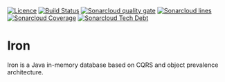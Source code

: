 [![Licence](https://img.shields.io/github/license/Axway/iron.svg)](https://www.apache.org/licenses/LICENSE-2.0.html)
[![Build Status](https://img.shields.io/travis/Axway/iron.svg)](https://travis-ci.org/Axway/iron)
[![Sonarcloud quality gate](https://sonarcloud.io/api/badges/gate?key=io.axway.iron:iron)](https://sonarcloud.io/dashboard?id=io.axway.iron:iron)
[![Sonarcloud lines](https://sonarcloud.io/api/badges/measure?key=io.axway.iron:iron&metric=lines)](https://sonarcloud.io/dashboard?id=io.axway.iron:iron)
[![Sonarcloud Coverage](https://sonarcloud.io/api/badges/measure?key=io.axway.iron:iron&metric=coverage)](https://sonarcloud.io/component_measures/metric/coverage/list?id=io.axway.iron%3Airon)
[![Sonarcloud Tech Debt](https://sonarcloud.io/api/badges/measure?key=io.axway.iron:iron&metric=sqale_debt_ratio)](https://sonarcloud.io/project/issues?facetMode=effort&id=io.axway.iron%3Airon&resolved=false&types=CODE_SMELL)


# Iron

Iron is a Java in-memory database based on CQRS and object prevalence architecture.
